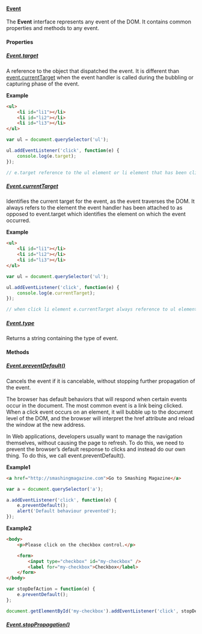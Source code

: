 #### [Event](https://developer.mozilla.org/en-US/docs/Web/API/Event)

The **Event** interface represents any event of the DOM. It contains common properties and methods to any event.

#### Properties

##### [Event.target](https://developer.mozilla.org/en-US/docs/Web/API/Event/target)

A reference to the object that dispatched the event. It is different than [event.currentTarget](https://developer.mozilla.org/en-US/docs/Web/API/Event/currentTarget) when the event handler is called during the bubbling or capturing phase of the event.

**Example**

```html
<ul>
    <li id="li1"></li>
    <li id="li2"></li>
    <li id="li3"></li>
</ul>
```

```javascript
var ul = document.querySelector('ul');

ul.addEventListener('click', function(e) {
    console.log(e.target);
});

// e.target reference to the ul element or li element that has been clicked(ul or li element)
```


##### [Event.currentTarget](https://developer.mozilla.org/en-US/docs/Web/API/Event/currentTarget)

Identifies the current target for the event, as the event traverses the DOM. It always refers to the element the event handler has been attached to as opposed to event.target which identifies the element on which the event occurred.

**Example**

```html
<ul>
    <li id="li1"></li>
    <li id="li2"></li>
    <li id="li3"></li>
</ul>
```

```javascript
var ul = document.querySelector('ul');

ul.addEventListener('click', function(e) {
    console.log(e.currentTarget);
});

// when click li element e.currentTarget always reference to ul element
```

##### [Event.type](https://developer.mozilla.org/en-US/docs/Web/API/Event/type)

Returns a string containing the type of event.

#### Methods

##### [Event.preventDefault()](https://developer.mozilla.org/en-US/docs/Web/API/Event/preventDefault)

Cancels the event if it is cancelable, without stopping further propagation of the event.

The browser has default behaviors that will respond when certain events occur in the document. The most common event is a link being clicked. When a click event occurs on an <a> element, it will bubble up to the document level of the DOM, and the browser will interpret the href attribute and reload the window at the new address.

In Web applications, developers usually want to manage the navigation themselves, without causing the page to refresh. To do this, we need to prevent the browser’s default response to clicks and instead do our own thing. To do this, we call event.preventDefault().

**Example1**

```html
<a href="http://smashingmagazine.com">Go to Smashing Magazine</a>
```

```javascript
var a = document.querySelector('a');

a.addEventListener('click', function(e) {
    e.preventDefault();
    alert('Default behaviour prevented');
});
```

**Example2**

```html
<body>
    <p>Please click on the checkbox control.</p>

    <form>
        <input type="checkbox" id="my-checkbox" />
        <label for="my-checkbox">Checkbox</label>
    </form>
</body>
```

```javascript
var stopDefAction = function(e) {
    e.preventDefault();
};

document.getElementById('my-checkbox').addEventListener('click', stopDefAction, false);
```

##### [Event.stopPropagation()](https://developer.mozilla.org/en-US/docs/Web/API/Event/stopPropagation)

